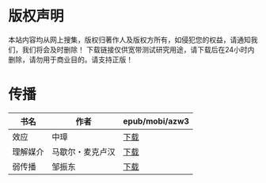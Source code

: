 # 版权声明

本站内容均从网上搜集，版权归著作人及版权方所有，如侵犯您的权益，请通知我们，我们将会及时删除！ 下载链接仅供宽带测试研究用途，请下载后在24小时内删除，请勿用于商业目的。请支持正版！

# 传播

| 书名 | 作者 | epub/mobi/azw3 |
| --- | --- | --- |
| 效应 | 中璋 | [下载](https://url89.ctfile.com/f/31084289-1356997804-194bf8?p=8866) |
| 理解媒介 | 马歇尔・麦克卢汉 | [下载](https://url89.ctfile.com/f/31084289-1357031776-144515?p=8866) |
| 弱传播 | 邹振东 | [下载](https://url89.ctfile.com/f/31084289-1357027201-40d002?p=8866) |
